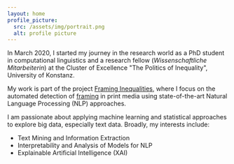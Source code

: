 ```yaml
---
layout: home
profile_picture:
  src: /assets/img/portrait.png
  alt: profile picture
---
```


<p>
In March 2020, I started my journey in the research world as a PhD student in computational linguistics and a research fellow (<i>Wissenschaftliche Mitarbeiterin</i>) at the Cluster of Excellence "The Politics of Inequality", 
University of Konstanz. 
</p>
<p>
My work is part of the project <a href="https://www.exc.uni-konstanz.de/en/inequality/research/projects/framing-inequalities/" target="_blank" rel="noopener noreferrer">Framing Inequalities</a>, 
where I focus on the automated detection of <a href="https://en.wikipedia.org/wiki/Framing_(social_sciences)" target="_blank" rel="noopener noreferrer">framing</a> in print media using state-of-the-art Natural Language Processing (NLP) approaches.
</p>
<p>I am passionate about applying machine learning and statistical approaches to explore big data, especially text data. Broadly, my interests include:</p>
<ul>
  <li>Text Mining and Information Extraction</li>
  <li>Interpretability and Analysis of Models for NLP</li>
  <li>Explainable Artificial Intelligence (XAI)</li>
</ul>
